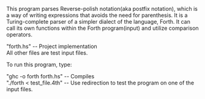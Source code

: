 This program parses Reverse-polish notation(aka postfix notation), which is a way of writing expressions that avoids the need for parenthesis. 
It is a Turing-complete parser of a simpler dialect of the language, Forth. 
It can call its own functions within the Forth program(input) and utilize comparison operators.

"forth.hs" -- Project implementation<br />
All other files are test input files.<br />

To run this program, type:


"ghc -o forth forth.hs" -- Compiles<br />
"./forth < test_file.4th" -- Use redirection to test the program on one of the input files.<br />
